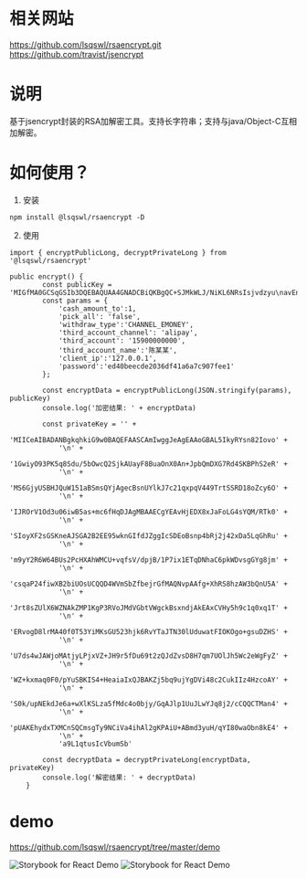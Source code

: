 相关网站
======================
https://github.com/lsqswl/rsaencrypt.git
https://github.com/travist/jsencrypt

说明
======================
基于jsencrypt封装的RSA加解密工具。支持长字符串；支持与java/Object-C互相加解密。

如何使用？
=======================
1. 安装
```
npm install @lsqswl/rsaencrypt -D
```

2. 使用
```
import { encryptPublicLong, decryptPrivateLong } from '@lsqswl/rsaencrypt'

public encrypt() {
        const publicKey = 'MIGfMA0GCSqGSIb3DQEBAQUAA4GNADCBiQKBgQC+SJMkWLJ/NiKL6NRsIsjvdzyu\navEnbv+WzsHENko5AFGshfAbmjp19AJ/iaW0Jg1xu0XeEigT4UtnkTEuho8lEgRy\nULltedWgUprEGIwIHnAbJ1GJZCe3NtasaaleOPU67UkkQ9fKGXMujiCUTq1dTnd7\ntOosAeWrPpnOnx6gyQIDAQAB\n'
        const params = {
            'cash_amount_to':1,
            'pick_all': 'false',
            'withdraw_type':'CHANNEL_EMONEY',
            'third_account_channel': 'alipay',
            'third_account': '15900000000',
            'third_account_name':'陈某某',
            'client_ip':'127.0.0.1',
            'password':'ed40beecde2036df41a6a7c907fee1'
        };

        const encryptData = encryptPublicLong(JSON.stringify(params), publicKey)
        console.log('加密结果: ' + encryptData)

        const privateKey = '' +
            'MIICeAIBADANBgkqhkiG9w0BAQEFAASCAmIwggJeAgEAAoGBAL5IkyRYsn82Iovo' +
            '\n' +
            '1GwiyO93PK5q8Sdu/5bOwcQ2SjkAUayF8BuaOnX0An+JpbQmDXG7Rd4SKBPhS2eR' +
            '\n' +
            'MS6GjyUSBHJQuW151aBSmsQYjAgecBsnUYlkJ7c21qxpqV449TrtSSRD18oZcy6O' +
            '\n' +
            'IJROrV1Od3u06iwB5as+mc6fHqDJAgMBAAECgYEAvHjEDX8xJaFoLG4sYQM/RTk0' +
            '\n' +
            'SIoyXF2sGSKneAJSGA2B2EE95wknGIfdJZggIcSDEoBsnp4bRj2j42xDa5LqGhRu' +
            '\n' +
            'm9yY2R6W64BUs2PcHXAhWMCU+vqfsV/dpjB/1P7ix1ETqDNhaC6pkWDvsgGYg8jm' +
            '\n' +
            'csqaP24fiwXB2biUOsUCQQD4WVmSbZfbejrGfMAQNvpAAfg+XhRS8hzAW3bQnU5A' +
            '\n' +
            'Jrt8sZUlX6WZNAkZMP1KgP3RVoJMdVGbtVWgckBsxndjAkEAxCVHy5h9c1q0xq1T' +
            '\n' +
            'ERvogD8lrMA40f0T53YiMKsGU523hjk6RvYTaJTN30lUduwatFIOKOgo+gsuDZHS' +
            '\n' +
            'U7ds4wJAWjoMAtjyLPjxVZ+JH9r5fDu69t2zQJdZvsD8H7qm7UOlJh5Wc2eWgFyZ' +
            '\n' +
            'WZ+kxmaq0F0/pYuSBKIS4+HeaiaIxQJBAKZj5bq9ujYgDVi48c2CukIIz4HzcoAY' +
            '\n' +
            'S0k/upNEkdJe6a+wXlKSLza5fMdc4o0bjy/GqAJlp1UuJLwYJq8j2/cCQQCTMan4' +
            '\n' +
            'pUAKEhydxTXMCnSQCmsgTy9NCiVa4ihAl2gKPAiU+ABmd3yuH/qYI80waObn8kE4' +
            '\n' +
            'a9L1qtusIcVbumSb'

        const decryptData = decryptPrivateLong(encryptData, privateKey)
        console.log('解密结果: ' + decryptData)
    }
```

demo
=======================
https://github.com/lsqswl/rsaencrypt/tree/master/demo

![Storybook for React Demo](https://github.com/lsqswl/rsaencrypt/tree/master/images/1539326613910.jpg)
![Storybook for React Demo](https://github.com/lsqswl/rsaencrypt/tree/master/images/1539326692423.jpg)
